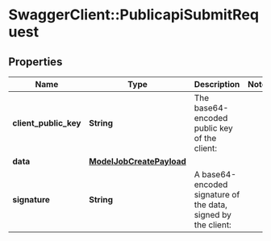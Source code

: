 # SwaggerClient::PublicapiSubmitRequest

## Properties
Name | Type | Description | Notes
------------ | ------------- | ------------- | -------------
**client_public_key** | **String** | The base64-encoded public key of the client: | 
**data** | [**ModelJobCreatePayload**](ModelJobCreatePayload.md) |  | 
**signature** | **String** | A base64-encoded signature of the data, signed by the client: | 

